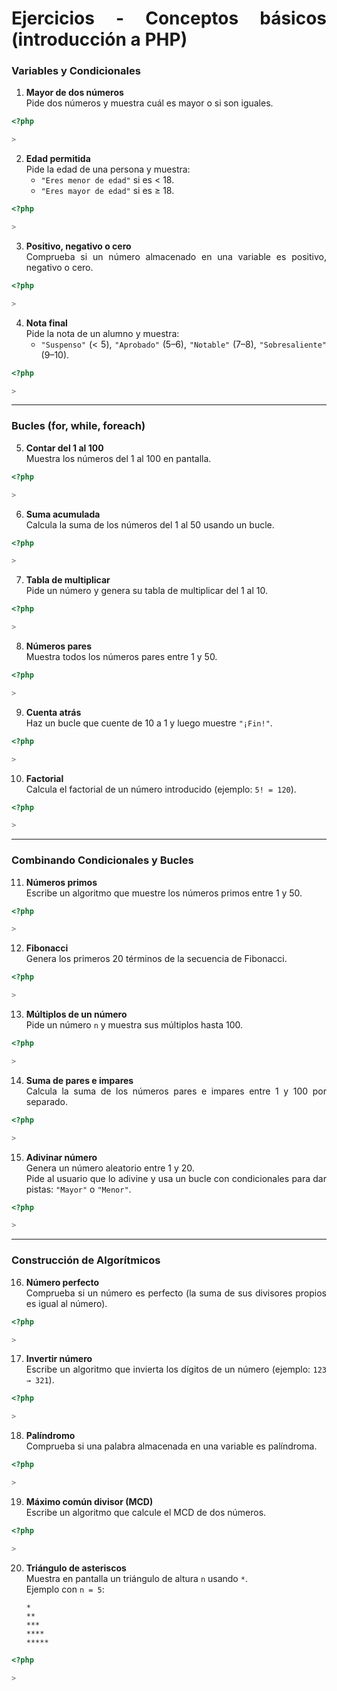<div align=justify>

# Ejercicios - Conceptos básicos (introducción a PHP)

### Variables y Condicionales

1. **Mayor de dos números**  
   Pide dos números y muestra cuál es mayor o si son iguales.

```php
<?php

>
```

2. **Edad permitida**  
   Pide la edad de una persona y muestra:  
   - `"Eres menor de edad"` si es < 18.  
   - `"Eres mayor de edad"` si es ≥ 18. 

```php
<?php

>
``` 

3. **Positivo, negativo o cero**  
   Comprueba si un número almacenado en una variable es positivo, negativo o cero.

```php
<?php

>
```  

4. **Nota final**  
   Pide la nota de un alumno y muestra:  
   - `"Suspenso"` (< 5), `"Aprobado"` (5–6), `"Notable"` (7–8), `"Sobresaliente"` (9–10).

```php
<?php

>
```

---

### Bucles (for, while, foreach)

5. **Contar del 1 al 100**  
   Muestra los números del 1 al 100 en pantalla.

```php
<?php

>
```

6. **Suma acumulada**  
   Calcula la suma de los números del 1 al 50 usando un bucle.  

```php
<?php

>
```

7. **Tabla de multiplicar**  
   Pide un número y genera su tabla de multiplicar del 1 al 10.  

```php
<?php

>
```

8. **Números pares**  
   Muestra todos los números pares entre 1 y 50.  

```php
<?php

>
```

9. **Cuenta atrás**  
   Haz un bucle que cuente de 10 a 1 y luego muestre `"¡Fin!"`.  

```php
<?php

>
```

10. **Factorial**  
    Calcula el factorial de un número introducido (ejemplo: `5! = 120`).  

```php
<?php

>
```

---

### Combinando Condicionales y Bucles

11. **Números primos**  
    Escribe un algoritmo que muestre los números primos entre 1 y 50.  

```php
<?php

>
```

12. **Fibonacci**  
    Genera los primeros 20 términos de la secuencia de Fibonacci. 

```php
<?php

>
``` 

13. **Múltiplos de un número**  
    Pide un número `n` y muestra sus múltiplos hasta 100.  

```php
<?php

>
```

14. **Suma de pares e impares**  
    Calcula la suma de los números pares e impares entre 1 y 100 por separado.  

```php
<?php

>
```

15. **Adivinar número**  
    Genera un número aleatorio entre 1 y 20.  
    Pide al usuario que lo adivine y usa un bucle con condicionales para dar pistas: `"Mayor"` o `"Menor"`.  

```php
<?php

>
```

---

### Construcción de Algorítmicos

16. **Número perfecto**  
    Comprueba si un número es perfecto (la suma de sus divisores propios es igual al número).  

```php
<?php

>
```

17. **Invertir número**  
    Escribe un algoritmo que invierta los dígitos de un número (ejemplo: `123 → 321`).  

```php
<?php

>
```

18. **Palíndromo**  
    Comprueba si una palabra almacenada en una variable es palíndroma.  

```php
<?php

>
```

19. **Máximo común divisor (MCD)**  
    Escribe un algoritmo que calcule el MCD de dos números.  

```php
<?php

>
```

20. **Triángulo de asteriscos**  
    Muestra en pantalla un triángulo de altura `n` usando `*`.  
    Ejemplo con `n = 5`:  
    ```
    *
    **
    ***
    ****
    *****
    ```

```php
<?php

>
```
</div>